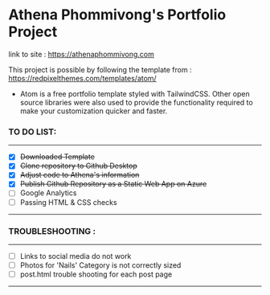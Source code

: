 # Athena Phommivong's Portfolio Project

link to site : https://athenaphommivong.com

This project is possible by following the template from : https://redpixelthemes.com/templates/atom/
- Atom is a free portfolio template styled with TailwindCSS. Other open source libraries were also used to provide the functionality required to make your customization quicker and faster.

### TO DO LIST:

---

- [x] ~~Downloaded Template~~
- [x] ~~Clone repository to Github Desktop~~  
- [x] ~~Adjust code to Athena's information~~
- [x] ~~Publish Github Repository as a Static Web App on Azure~~
- [ ] Google Analytics
- [ ] Passing HTML & CSS checks

---

### TROUBLESHOOTING :

---
- [ ] Links to social media do not work
- [ ] Photos for 'Nails' Category is not correctly sized
- [ ] post.html trouble shooting for each post page

---
